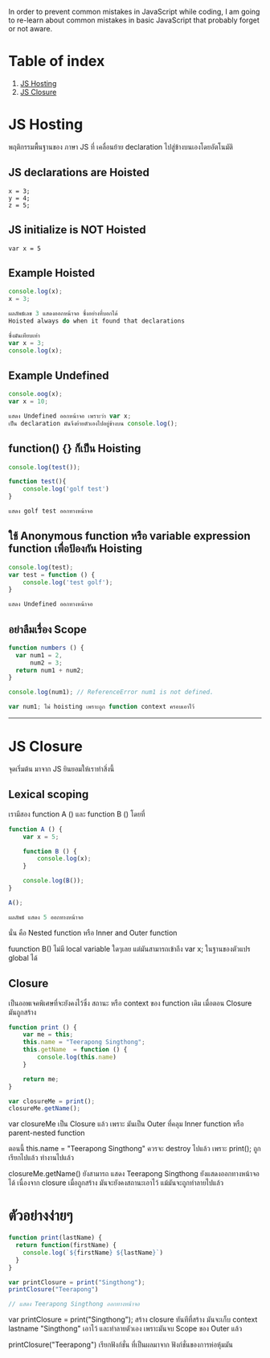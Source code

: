 In order to prevent common mistakes in JavaScript while coding, I am going to re-learn about common mistakes in basic JavaScript that probably forget or not aware.

# Table of index
1. [JS Hosting](https://github.com/iamgoangle/js-common-mistakes#js-hosting)
2. [JS Closure](https://github.com/iamgoangle/js-common-mistakes#js-closure)

# JS Hosting

พฤติกรรมพื้นฐานของ ภาษา JS ที่ เคลื่อนย้าย declaration ไปสู่ข้างบนเองโดยอัตโนมัติ

## JS declarations are Hoisted

```
x = 3;
y = 4;
z = 5;
```

## JS initialize is NOT Hoisted
```
var x = 5
```

## Example Hoisted
```javascript
console.log(x);
x = 3;

ผลลัพธ์เลข 3 แสดงออกหน้าจอ ซึ่งอย่างที่บอกได้
Hoisted always do when it found that declarations

ซึ่งมันเทียบเท่า
var x = 3;
console.log(x);
```
## Example Undefined
```javascript
console.oog(x);
var x = 10;

แสดง Undefined ออกหน้าจอ เพราะว่า var x;
เป็น declaration มันจึงย้ายตัวเองไปอยู่ข้างบน console.log();
```

## function() {} ก็เป็น Hoisting
```javascript
console.log(test());

function test(){
	console.log('golf test')
}

แสดง golf test ออกทางหน้าจอ
```

## ใช้ Anonymous function หรือ variable expression function เพื่อป้องกัน Hoisting
```javascript
console.log(test);
var test = function () {
	console.log('test golf');
}

แสดง Undefined ออกทางหน้าจอ
```

## อย่าลืมเรื่อง Scope
```javascript
function numbers () {
  var num1 = 2,
      num2 = 3;
  return num1 + num2;
}

console.log(num1); // ReferenceError num1 is not defined.

var num1; ไม่ hoisting เพราะถูก function context ครอบเอาไว้
```

---

# JS Closure

จุดเริ่มต้น มาจาก JS ยินยอมให้เราทำสิ่งนี้
## Lexical scoping
เรามีสอง function A () และ function B () โดยที่

```javascript
function A () {
	var x = 5;

	function B () {
		console.log(x);
	}

	console.log(B());
}

A();

ผลลัพธ์ แสดง 5 ออกทางหน้าจอ
```

นั่น คือ Nested function หรือ Inner and Outer function

fuunction B() ไม่มี local variable ใดๆเลย แต่มันสามารถเข้าถึง var x; ในฐานของตัวแปร global ได้

## Closure
เป็นออพเจคพิเศษที่จะยังคงไว้ซึ่ง สถานะ หรือ context ของ function เดิม เมื่อตอน Closure มันถูกสร้าง

```javascript
function print () {
	var me = this;
	this.name = "Teerapong Singthong";
	this.getName  = function () {
		console.log(this.name)
	}

	return me;
}

var closureMe = print();
closureMe.getName();
```
var closureMe เป็น Closure แล้ว เพราะ มันเป็น Outer
ที่คลุม Inner function หรือ parent-nested function

ตอนนี้ this.name = "Teerapong Singthong"
ควรจะ destroy ไปแล้ว เพราะ print(); ถูกเรียกไปแล้ว ทำงานไปแล้ว

closureMe.getName() ยังสามารถ แสดง Teerapong Singthong
ยังแสดงออกทางหน้าจอได้ เนื่องจาก closure เมื่อถูกสร้าง
มันจะยังคงสถานะเอาไว้ แม้มันจะถูกทำลายไปแล้ว

# ตัวอย่างง่ายๆ
```javascript
function print(lastName) {
  return function(firstName) {
    console.log(`${firstName} ${lastName}`)
  }
}

var printClosure = print("Singthong");
printClosure("Teerapong")

// แสดง Teerapong Singthong ออกทางหน้าจอ
```
var printClosure = print("Singthong"); สร้าง closure
ทันทีที่สร้าง มันจะเก็บ context lastname "Singthong" เอาไว้ และทำลายตัวเอง
เพราะมันจบ Scope ของ Outer แล้ว

printClosure("Teerapong") เรียกฟังก์ชั่น ที่เป็นผลมาจาก ฟังก์ชั่นของการห่อหุ้มมัน
